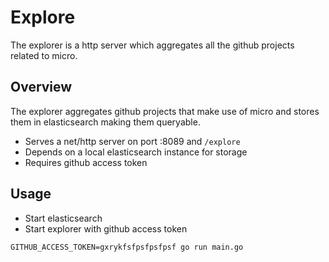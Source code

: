 # Explore

The explorer is a http server which aggregates all the github projects related to micro.

## Overview

The explorer aggregates github projects that make use of micro and stores them in elasticsearch making them queryable.

- Serves a net/http server on port :8089 and `/explore`
- Depends on a local elasticsearch instance for storage
- Requires github access token

## Usage

- Start elasticsearch
- Start explorer with github access token 

```
GITHUB_ACCESS_TOKEN=gxrykfsfpsfpsfpsf go run main.go
```
